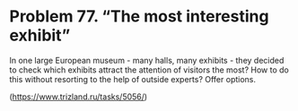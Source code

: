 # Problem 77. “The most interesting exhibit”

In one large European museum - many halls, many exhibits - they decided to check which exhibits attract the attention of visitors the most? How to do this without resorting to the help of outside experts? Offer options.

(https://www.trizland.ru/tasks/5056/)